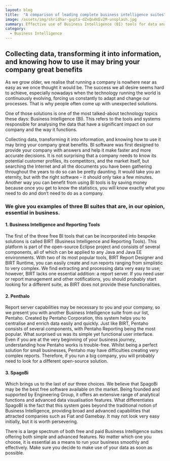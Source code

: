 ```yaml
---
layout: blog
title:  "A comparison of leading complete business intelligence suites"
image: /assets/img/shridhar-gupta-dZxQn4VEv2M-unsplash.jpg
summary: Effective use of Business Intelligence (BI) tools for data analysis can significantly enhance decision-making and efficiency in businesses.
category:
  - Business Intelligence
---
```


## Collecting data, transforming it into information, and knowing how to use it may bring your company great benefits
As we grow older, we realise that running a company is nowhere near as easy as we once thought it would be. The success we all desire seems hard to achieve, especially nowadays when the technology running the world is continuously evolving, forcing us constantly to adapt and change our processes. That is why people often come up with unexpected solutions.

One of those solutions is one of the most talked-about technology topics these days: Business Intelligence (BI). This refers to the tools and systems responsible for analysing the data that have a significant impact on our company and the way it functions.

Collecting data, transforming it into information, and knowing how to use it may bring your company great benefits. BI software was first designed to provide your company with answers and help it make faster and more accurate decisions. It is not surprising that a company needs to know its potential customer profiles, its competitors, and the market itself, but searching the Internet and all the documents you have been gathering throughout the years to do so can be pretty daunting. It would take you an eternity, but with the right software – it should only take a few minutes. Another way you can benefit from using BI tools is by saving money because once you get to know the statistics, you will know exactly what you need to do and don’t need to do as a company.

### We give you examples of three BI suites that are, in our opinion, essential in business. 

#### 1. Business Intelligence and Reporting Tools
The first of the three free BI tools that can be incorporated into bespoke solutions is called BIRT (Business Intelligence and Reporting Tools). This platform is part of the open-source Eclipse project and consists of several components, all of which can be applied to any Java and Java EE environments. With two of its most popular tools, BIRT Report Designer and BIRT Runtime, you can easily create and run reports ranging from simplistic to very complex. We find extracting and processing data very easy to use; however, BIRT lacks one essential addition: a report server. If you need user or report management and other notifications, you should probably start looking for a different suite, as BIRT does not provide these functionalities.

#### 2. Penthalo
Report server capabilities may be necessary to you and your company, so we present you with another Business Intelligence suite from our list, Pentaho. Created by Pentaho Corporation, this system helps you to centralise and enrich data easily and quickly. Just like BIRT, Pentaho consists of several components, with Pentaho Reporting being the most popular. What surprised us was its simple yet functional user interface. Even if you are at the very beginning of your business journey, understanding how Pentaho works is trouble-free. Whilst being a perfect solution for small businesses, Pentaho may have difficulties creating very complex reports. Therefore, if you run a big company, you will probably need to look for a different open-source solution.

#### 3. SpagoBi
Which brings us to the last of our three choices. We believe that SpagoBi may be the best free software available on the market. Being founded and supported by Engineering Group, it offers an extensive range of analytical functions and advanced data visualisation features. What differentiates SpagoBI is the fact that this system goes beyond the traditional notion of Business Intelligence, providing broad and advanced capabilities that attracted companies such as Fiat and Gamebay. It may not look very easy initially, but it is worth persevering.

There is a large spectrum of both free and paid Business Intelligence suites offering both simple and advanced features. No matter which one you choose, it is essential as a means to run your business smoothly and effectively. Make sure you decide to make use of your data as soon as possible.
